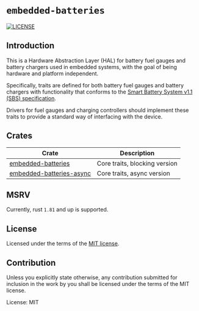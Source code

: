 # `embedded-batteries`
[![LICENSE](https://img.shields.io/badge/License-MIT-blue)](LICENSE)

## Introduction
This is a Hardware Abstraction Layer (HAL) for battery fuel gauges and battery chargers used in embedded systems, with the goal of being hardware and platform independent.

Specifically, traits are defined for both battery fuel gauges and battery chargers with functionality that conforms to the [Smart Battery System v1.1 (SBS) specification](https://sbs-forum.org/specs/sbdat110.pdf).

Drivers for fuel gauges and charging controllers should implement these traits to provide a standard way of interfacing with the device.

## Crates

| Crate | Description |
|-|-|
| [embedded-batteries](./embedded-batteries) | Core traits, blocking version |
| [embedded-batteries-async](./embedded-batteries-async) | Core traits, async version |

## MSRV

Currently, rust `1.81` and up is supported.

## License

Licensed under the terms of the [MIT license](http://opensource.org/licenses/MIT).

## Contribution

Unless you explicitly state otherwise, any contribution submitted for
inclusion in the work by you shall be licensed under the terms of the
MIT license.

License: MIT

